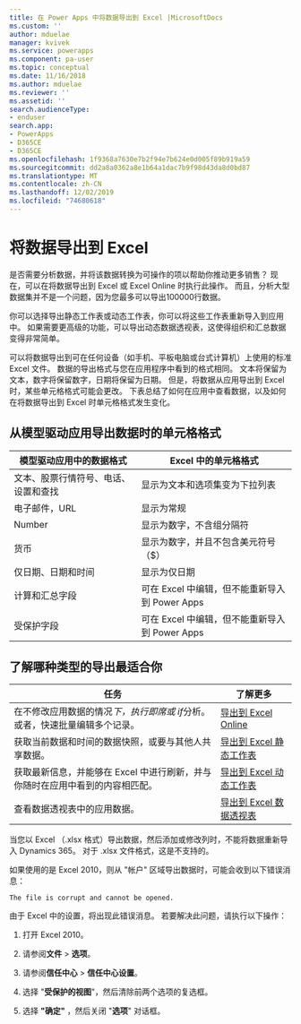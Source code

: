```yaml
---
title: 在 Power Apps 中将数据导出到 Excel |MicrosoftDocs
ms.custom: ''
author: mduelae
manager: kvivek
ms.service: powerapps
ms.component: pa-user
ms.topic: conceptual
ms.date: 11/16/2018
ms.author: mduelae
ms.reviewer: ''
ms.assetid: ''
search.audienceType:
- enduser
search.app:
- PowerApps
- D365CE
- D365CE
ms.openlocfilehash: 1f9368a7630e7b2f94e7b624e0d005f89b919a59
ms.sourcegitcommit: dd2a8a0362a8e1b64a1dac7b9f98d43da8d0bd87
ms.translationtype: MT
ms.contentlocale: zh-CN
ms.lasthandoff: 12/02/2019
ms.locfileid: "74680618"
---
```

# <a name="export-data-to-excel"></a>将数据导出到 Excel

是否需要分析数据，并将该数据转换为可操作的项以帮助你推动更多销售？ 现在，可以在将数据导出到 Excel 或 Excel Online 时执行此操作。 而且，分析大型数据集并不是一个问题，因为您最多可以导出100000行数据。
  
你可以选择导出静态工作表或动态工作表，你可以将这些工作表重新导入到应用中。 如果需要更高级的功能，可以导出动态数据透视表，这使得组织和汇总数据变得非常简单。  
  
可以将数据导出到可在任何设备（如手机、平板电脑或台式计算机）上使用的标准 Excel 文件。 数据的导出格式与您在应用程序中看到的格式相同。 文本将保留为文本，数字将保留数字，日期将保留为日期。 但是，将数据从应用导出到 Excel 时，某些单元格格式可能会更改。 下表总结了如何在应用中查看数据，以及如何在将数据导出到 Excel 时单元格格式发生变化。  
  
## <a name="cell-format-when-data-is-exported-from-model-driven-apps"></a>从模型驱动应用导出数据时的单元格格式
  
| 模型驱动应用中的数据格式 |                                            Excel 中的单元格格式                                             |
|----------------------------------------------------------------------------|-----------------------------------------------------------------------------------------------------------------------------------------------------------------|
|            文本、股票行情符号、电话、设置和查找            |                                                       显示为文本和选项集变为下拉列表                                                       |
|                                 电子邮件，URL                                 |                                                                        显示为常规                                                                         |
|                                   Number                                   |                                                             显示为数字，不含组分隔符                                                             |
|                                  货币                                  |                                                         显示为数字，并且不包含美元符号（$）                                                         |
|                          仅日期、日期和时间                          |                                                                       显示为仅日期                                                                        |
|                       计算和汇总字段                        | 可在 Excel 中编辑，但不能重新导入到 Power Apps |
|                               受保护字段                               | 可在 Excel 中编辑，但不能重新导入到 Power Apps |
  
## <a name="see-which-type-of-export-works-best-for-you"></a>了解哪种类型的导出最适合你  
  
|                                                                                                               任务                                                                                                                |                                              了解更多                                               |
|-----------------------------------------------------------------------------------------------------------------------------------------------------------------------------------------------------------------------------------|-------------------------------------------------------------------------------------------------------|
|   在不修改应用数据的情况*下，执行即席或* *if*分析。 或者，快速批量编辑多个记录。   | [导出到 Excel Online](export-to-excel-online.md) |
|                                                                   获取当前数据和时间的数据快照，或要与其他人共享数据。                                                                    |           [导出到 Excel 静态工作表](export-excel-static-worksheet.md)           |
| 获取最新信息，并能够在 Excel 中进行刷新，并与你随时在应用中看到的内容相匹配。 |          [导出到 Excel 动态工作表](export-excel-dynamic-worksheet.md)          |
|                                                                      查看数据透视表中的应用数据。                                                                      |                 [导出到 Excel 数据透视表](export-excel-pivottable.md)                 |



当您以 Excel （.xlsx 格式）导出数据，然后添加或修改列时，不能将数据重新导入 Dynamics 365。 对于 .xlsx 文件格式，这是不支持的。  
  
如果使用的是 Excel 2010，则从 "帐户" 区域导出数据时，可能会收到以下错误消息： 
 
`The file is corrupt and cannot be opened.`  
  
由于 Excel 中的设置，将出现此错误消息。 若要解决此问题，请执行以下操作：  
  
1. 打开 Excel 2010。  
  
2. 请参阅**文件** > **选项**。  
  
3. 请参阅**信任中心** > **信任中心设置**。  
  
4. 选择 "**受保护的视图**"，然后清除前两个选项的复选框。  
  
5. 选择 **"确定"** ，然后关闭 "**选项**" 对话框。  
  

